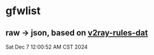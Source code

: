# gfwlist
## raw -> json, based on [v2ray-rules-dat](https://github.com/Loyalsoldier/v2ray-rules-dat)
Sat Dec  7 12:00:52 AM CST 2024

